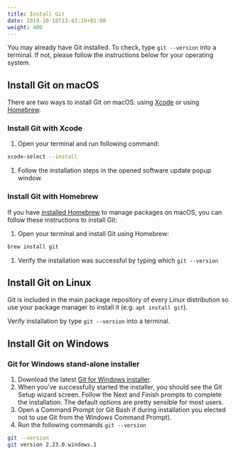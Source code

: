 ```yaml
---
title: Install Git
date: 2019-10-18T13:43:18+01:00
weight: 400
---
```


You may already have Git installed. To check, type `git --version` into a terminal. If not, please follow the instructions below for your operating system.

## Install Git on macOS

There are two ways to install Git on macOS: using [Xcode](https://developer.apple.com/xcode/) or using [Homebrew](https://brew.sh/).

### Install Git with Xcode

1. Open your terminal and run following command:

```bash
xcode-select --install
```

1. Follow the installation steps in the opened software update popup window.

### Install Git with Homebrew

If you have [installed Homebrew](http://brew.sh/) to manage packages on macOS, you can follow these instructions to install Git:

1. Open your terminal and install Git using Homebrew:

```bash
brew install git
```

1. Verify the installation was successful by typing which `git --version`

## Install Git on Linux

Git is included in the main package repository of every Linux distribution so use your package manager to install it (e.g. `apt install git`).

Verify installation by type `git --version` into a terminal.

## Install Git on Windows

### Git for Windows stand-alone installer

1. Download the latest [Git for Windows installer](https://git-for-windows.github.io/).
1. When you've successfully started the installer, you should see the Git Setup wizard screen. Follow the Next and Finish
 prompts to complete the installation. The default options are pretty sensible for most users.
1. Open a Command Prompt (or Git Bash if during installation you elected not to use Git from the Windows Command Prompt).
1. Run the following commands `git --version`

```bash
git --version
git version 2.23.0.windows.1
```

